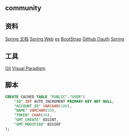## community

## 资料
[Spring 文档](https://spring.io/guides/gs/)
[Spring Web](https://spring.io/guides/gs/serving-web-content/)
[es](https://elasticsearch.cn/explore)
[BootStrap](https://v3.bootcss.com/getting-started/)
[Github Oauth](https://developer.github.com/apps/building-oauth-apps/creating-an-oauth-app/)
[Spring](https://docs.spring.io/spring-boot/docs/2.2.4.RELEASE/reference/html/spring-boot-features.html#boot-features-embedded-database-support)

## 工具
[Git](https://git-scm.com/downloads)
[Visual Paradigm](https://www.visual-paradigm.com/cn/download/)

## 脚本
```sql
CREATE CACHED TABLE "PUBLIC"."USER"(
    "ID" INT AUTO_INCREMENT PRIMARY KEY NOT NULL,
    "ACCOUNT_ID" VARCHAR(100),
    "NAME" VARCHAR(50),
    "TOKEN" CHAR(36),
    "GMT_CREATE" BIGINT,
    "GMT_MODIFIED" BIGINT
);
```